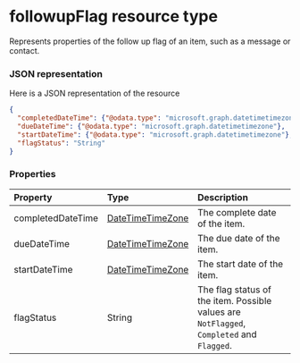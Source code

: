 # followupFlag resource type

Represents properties of the follow up flag of an item, such as a message or contact.

### JSON representation

Here is a JSON representation of the resource

<!-- {
  "blockType": "resource",
  "optionalProperties": [

  ],
  "@odata.type": "microsoft.graph.followupFlag"
}-->

```json
{
  "completedDateTime": {"@odata.type": "microsoft.graph.datetimetimezone"},
  "dueDateTime": {"@odata.type": "microsoft.graph.datetimetimezone"},
  "startDateTime": {"@odata.type": "microsoft.graph.datetimetimezone"},
  "flagStatus": "String"
}

```
### Properties
| Property	   | Type	|Description|
|:---------------|:--------|:----------|
|completedDateTime|[DateTimeTimeZone](datetimetimezone.md)|The complete date of the item.|
|dueDateTime|[DateTimeTimeZone](datetimetimezone.md)|The due date of the item.|
|startDateTime|[DateTimeTimeZone](datetimetimezone.md)|The start date of the item.|
|flagStatus|String|The flag status of the item. Possible values are `NotFlagged`, `Completed` and `Flagged`.|

<!-- uuid: 8fcb5dbc-d5aa-4681-8e31-b001d5168d79
2015-10-25 14:57:30 UTC -->
<!-- {
  "type": "#page.annotation",
  "description": "followupFlag resource",
  "keywords": "",
  "section": "documentation",
  "tocPath": ""
}-->